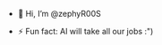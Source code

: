 - 👋 Hi, I’m @zephyR00S
  
- ⚡ Fun fact: AI will take all our jobs :")

<!---
zephyR00S/zephyR00S is a ✨ special ✨ repository because its `README.md` (this file) appears on your GitHub profile.
You can click the Preview link to take a look at your changes.
--->
